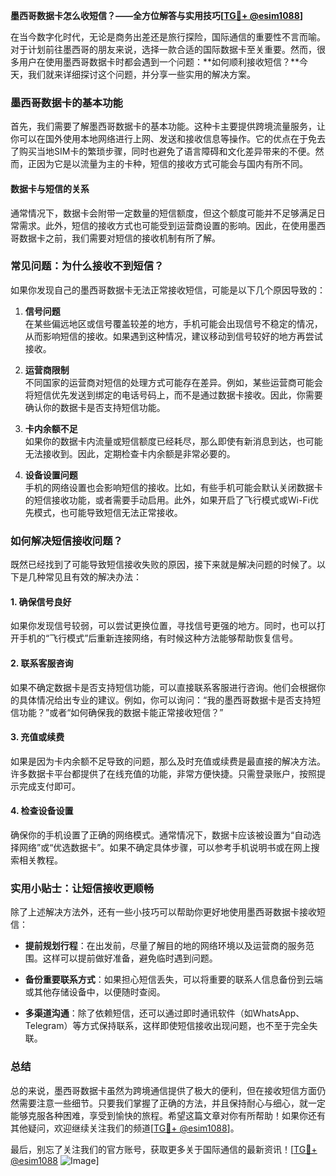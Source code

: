 **墨西哥数据卡怎么收短信？——全方位解答与实用技巧[[TG💪+ @esim1088](https://t.me/s/esim1088)]**

在当今数字化时代，无论是商务出差还是旅行探险，国际通信的重要性不言而喻。对于计划前往墨西哥的朋友来说，选择一款合适的国际数据卡至关重要。然而，很多用户在使用墨西哥数据卡时都会遇到一个问题：**如何顺利接收短信？**今天，我们就来详细探讨这个问题，并分享一些实用的解决方案。

### 墨西哥数据卡的基本功能

首先，我们需要了解墨西哥数据卡的基本功能。这种卡主要提供跨境流量服务，让你可以在国外使用本地网络进行上网、发送和接收信息等操作。它的优点在于免去了购买当地SIM卡的繁琐步骤，同时也避免了语言障碍和文化差异带来的不便。然而，正因为它是以流量为主的卡种，短信的接收方式可能会与国内有所不同。

#### 数据卡与短信的关系

通常情况下，数据卡会附带一定数量的短信额度，但这个额度可能并不足够满足日常需求。此外，短信的接收方式也可能受到运营商设置的影响。因此，在使用墨西哥数据卡之前，我们需要对短信的接收机制有所了解。

### 常见问题：为什么接收不到短信？

如果你发现自己的墨西哥数据卡无法正常接收短信，可能是以下几个原因导致的：

1. **信号问题**  
   在某些偏远地区或信号覆盖较差的地方，手机可能会出现信号不稳定的情况，从而影响短信的接收。如果遇到这种情况，建议移动到信号较好的地方再尝试接收。

2. **运营商限制**  
   不同国家的运营商对短信的处理方式可能存在差异。例如，某些运营商可能会将短信优先发送到绑定的电话号码上，而不是通过数据卡接收。因此，你需要确认你的数据卡是否支持短信功能。

3. **卡内余额不足**  
   如果你的数据卡内流量或短信额度已经耗尽，那么即使有新消息到达，也可能无法接收到。因此，定期检查卡内余额是非常必要的。

4. **设备设置问题**  
   手机的网络设置也会影响短信的接收。比如，有些手机可能会默认关闭数据卡的短信接收功能，或者需要手动启用。此外，如果开启了飞行模式或Wi-Fi优先模式，也可能导致短信无法正常接收。

### 如何解决短信接收问题？

既然已经找到了可能导致短信接收失败的原因，接下来就是解决问题的时候了。以下是几种常见且有效的解决办法：

#### 1. 确保信号良好
如果你发现信号较弱，可以尝试更换位置，寻找信号更强的地方。同时，也可以打开手机的“飞行模式”后重新连接网络，有时候这种方法能够帮助恢复信号。

#### 2. 联系客服咨询
如果不确定数据卡是否支持短信功能，可以直接联系客服进行咨询。他们会根据你的具体情况给出专业的建议。例如，你可以询问：“我的墨西哥数据卡是否支持短信功能？”或者“如何确保我的数据卡能正常接收短信？”

#### 3. 充值或续费
如果是因为卡内余额不足导致的问题，那么及时充值或续费是最直接的解决方法。许多数据卡平台都提供了在线充值的功能，非常方便快捷。只需登录账户，按照提示完成支付即可。

#### 4. 检查设备设置
确保你的手机设置了正确的网络模式。通常情况下，数据卡应该被设置为“自动选择网络”或“优选数据卡”。如果不确定具体步骤，可以参考手机说明书或在网上搜索相关教程。

### 实用小贴士：让短信接收更顺畅

除了上述解决方法外，还有一些小技巧可以帮助你更好地使用墨西哥数据卡接收短信：

- **提前规划行程**：在出发前，尽量了解目的地的网络环境以及运营商的服务范围。这样可以提前做好准备，避免临时遇到问题。
  
- **备份重要联系方式**：如果担心短信丢失，可以将重要的联系人信息备份到云端或其他存储设备中，以便随时查阅。

- **多渠道沟通**：除了依赖短信，还可以通过即时通讯软件（如WhatsApp、Telegram）等方式保持联系，这样即使短信接收出现问题，也不至于完全失联。

### 总结

总的来说，墨西哥数据卡虽然为跨境通信提供了极大的便利，但在接收短信方面仍然需要注意一些细节。只要我们掌握了正确的方法，并且保持耐心与细心，就一定能够克服各种困难，享受到愉快的旅程。希望这篇文章对你有所帮助！如果你还有其他疑问，欢迎继续关注我们的频道[[TG💪+ @esim1088](https://t.me/s/esim1088)]。

最后，别忘了关注我们的官方账号，获取更多关于国际通信的最新资讯！[[TG💪+ @esim1088](https://t.me/s/esim1088) ![Image](https://i.postimg.cc/4NQfJmqS/Snipaste-2025-05-13-00-14-12.png)]